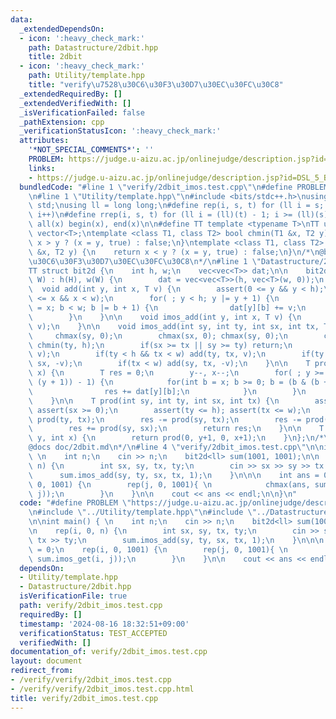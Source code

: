 ```yaml
---
data:
  _extendedDependsOn:
  - icon: ':heavy_check_mark:'
    path: Datastructure/2dbit.hpp
    title: 2dbit
  - icon: ':heavy_check_mark:'
    path: Utility/template.hpp
    title: "verify\u7528\u30C6\u30F3\u30D7\u30EC\u30FC\u30C8"
  _extendedRequiredBy: []
  _extendedVerifiedWith: []
  _isVerificationFailed: false
  _pathExtension: cpp
  _verificationStatusIcon: ':heavy_check_mark:'
  attributes:
    '*NOT_SPECIAL_COMMENTS*': ''
    PROBLEM: https://judge.u-aizu.ac.jp/onlinejudge/description.jsp?id=DSL_5_B&lang=ja
    links:
    - https://judge.u-aizu.ac.jp/onlinejudge/description.jsp?id=DSL_5_B&lang=ja
  bundledCode: "#line 1 \"verify/2dbit_imos.test.cpp\"\n#define PROBLEM \"https://judge.u-aizu.ac.jp/onlinejudge/description.jsp?id=DSL_5_B&lang=ja\"\
    \n#line 1 \"Utility/template.hpp\"\n#include <bits/stdc++.h>\nusing namespace\
    \ std;\nusing ll = long long;\n#define rep(i, s, t) for (ll i = s; i < (ll)(t);\
    \ i++)\n#define rrep(i, s, t) for (ll i = (ll)(t) - 1; i >= (ll)(s); i--)\n#define\
    \ all(x) begin(x), end(x)\n\n#define TT template <typename T>\nTT using vec =\
    \ vector<T>;\ntemplate <class T1, class T2> bool chmin(T1 &x, T2 y) {\n    return\
    \ x > y ? (x = y, true) : false;\n}\ntemplate <class T1, class T2> bool chmax(T1\
    \ &x, T2 y) {\n    return x < y ? (x = y, true) : false;\n}\n/*\n@brief verify\u7528\
    \u30C6\u30F3\u30D7\u30EC\u30FC\u30C8\n*/\n#line 1 \"Datastructure/2dbit.hpp\"\n\
    TT struct bit2d {\n    int h, w;\n    vec<vec<T>> dat;\n\n    bit2d(int H, int\
    \ W) : h(H), w(W) {\n        dat = vec<vec<T>>(h, vec<T>(w, 0));\n    }\n\n  \
    \  void add(int y, int x, T v) {\n        assert(0 <= y && y < h);\n        assert(0\
    \ <= x && x < w);\n        for( ; y < h; y |= y + 1) {\n            for(int b\
    \ = x; b < w; b |= b + 1) {\n                dat[y][b] += v;\n            }\n\
    \        }\n    }\n\n    void imos_add(int y, int x, T v) {\n        add(y, x,\
    \ v);\n    }\n\n    void imos_add(int sy, int ty, int sx, int tx, T v) {\n   \
    \     chmax(sy, 0);\n        chmax(sx, 0); chmax(sy, 0);\n        chmin(tx, w);\
    \ chmin(ty, h);\n        if(sx >= tx || sy >= ty) return;\n        add(sy, sx,\
    \ v);\n        if(ty < h && tx < w) add(ty, tx, v);\n        if(ty < h) add(ty,\
    \ sx, -v);\n        if(tx < w) add(sy, tx, -v);\n    }\n\n    T prod(int y, int\
    \ x) {\n        T res = 0;\n        y--, x--;\n        for( ; y >= 0; y = (y &\
    \ (y + 1)) - 1) {\n            for(int b = x; b >= 0; b = (b & (b + 1)) - 1) {\n\
    \                res += dat[y][b];\n            }\n        }\n        return res;\n\
    \    }\n\n    T prod(int sy, int ty, int sx, int tx) {\n        assert(sy >= 0);\
    \ assert(sx >= 0);\n        assert(ty <= h); assert(tx <= w);\n        T res =\
    \ prod(ty, tx);\n        res -= prod(sy, tx);\n        res -= prod(ty, sx);\n\
    \        res += prod(sy, sx);\n        return res;\n    }\n\n    T imos_get(int\
    \ y, int x) {\n        return prod(0, y+1, 0, x+1);\n    }\n};\n/*\n@brief 2dbit\n\
    @docs doc/2dbit.md\n*/\n#line 4 \"verify/2dbit_imos.test.cpp\"\n\nint main() {\
    \ \n    int n;\n    cin >> n;\n    bit2d<ll> sum(1001, 1001);\n\n    rep(i, 0,\
    \ n) {\n        int sx, sy, tx, ty;\n        cin >> sx >> sy >> tx >> ty;\n  \
    \      sum.imos_add(sy, ty, sx, tx, 1);\n    }\n\n\n    int ans = 0;\n    rep(i,\
    \ 0, 1001) {\n        rep(j, 0, 1001){ \n            chmax(ans, sum.imos_get(i,\
    \ j));\n        }\n    }\n\n    cout << ans << endl;\n\n}\n"
  code: "#define PROBLEM \"https://judge.u-aizu.ac.jp/onlinejudge/description.jsp?id=DSL_5_B&lang=ja\"\
    \n#include \"../Utility/template.hpp\"\n#include \"../Datastructure/2dbit.hpp\"\
    \n\nint main() { \n    int n;\n    cin >> n;\n    bit2d<ll> sum(1001, 1001);\n\
    \n    rep(i, 0, n) {\n        int sx, sy, tx, ty;\n        cin >> sx >> sy >>\
    \ tx >> ty;\n        sum.imos_add(sy, ty, sx, tx, 1);\n    }\n\n\n    int ans\
    \ = 0;\n    rep(i, 0, 1001) {\n        rep(j, 0, 1001){ \n            chmax(ans,\
    \ sum.imos_get(i, j));\n        }\n    }\n\n    cout << ans << endl;\n\n}"
  dependsOn:
  - Utility/template.hpp
  - Datastructure/2dbit.hpp
  isVerificationFile: true
  path: verify/2dbit_imos.test.cpp
  requiredBy: []
  timestamp: '2024-08-16 18:32:51+09:00'
  verificationStatus: TEST_ACCEPTED
  verifiedWith: []
documentation_of: verify/2dbit_imos.test.cpp
layout: document
redirect_from:
- /verify/verify/2dbit_imos.test.cpp
- /verify/verify/2dbit_imos.test.cpp.html
title: verify/2dbit_imos.test.cpp
---
```

